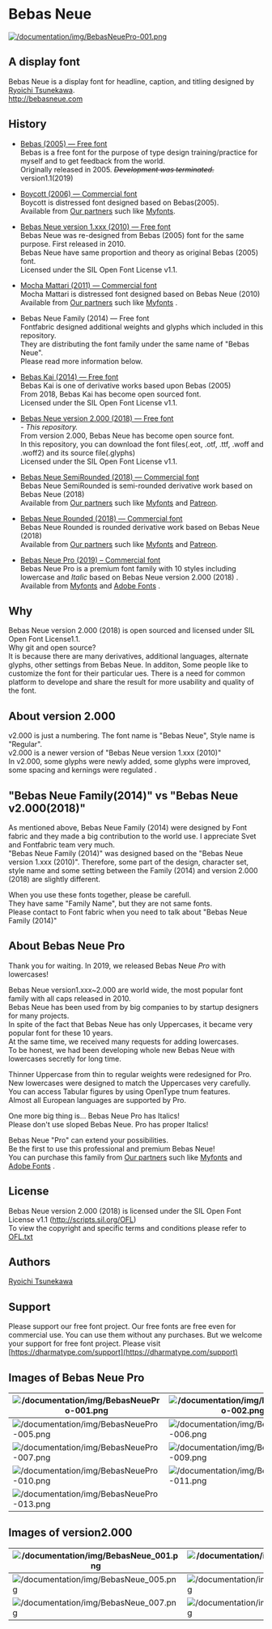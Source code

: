 # Bebas Neue

[![/documentation/img/BebasNeuePro-001.png](/documentation/img/BebasNeue_001.png)](https://www.myfonts.com/fonts/flat-it/bebas-neue-pro/?refby=dharmatype)

## A display font
Bebas Neue is a display font for headline, caption, and titling designed by [Ryoichi Tsunekawa](https://dharmatype.com).   
http://bebasneue.com


## History
* [Bebas (2005) — Free font](https://www.dafont.com/bebas.font)  
Bebas is a free font for the purpose of type design training/practice for myself and to get feedback from the world.  
Originally released in 2005. ~~*Development was terminated.*~~ version1.1(2019)

* [Boycott (2006) — Commercial font](https://www.myfonts.com/fonts/flat-it/boycott/?refby=dharmatype)   
Boycott is distressed font designed based on Bebas(2005).  
Available from [Our partners](https://dharmatype.com/shop) such like [Myfonts](https://www.myfonts.com/fonts/flat-it/boycott/?refby=dharmatype).  

* [Bebas Neue version 1.xxx (2010) — Free font](https://github.com/dharmatype/Bebas-Neue)  
Bebas Neue was re-designed from Bebas (2005) font for the same purpose. First released in 2010.  
Bebas Neue have same proportion and theory as original Bebas (2005) font.  
Licensed under the SIL Open Font License v1.1.  

* [Mocha Mattari (2011) — Commercial font](https://www.myfonts.com/fonts/flat-it/mocha-mattari/?refby=dharmatype)  
Mocha Mattari is distressed font designed based on Bebas Neue (2010)  
Available from [Our partners](https://dharmatype.com/shop) such like [Myfonts](https://www.myfonts.com/fonts/flat-it/mocha-mattari/?refby=dharmatype)  .

* Bebas Neue Family (2014) — Free font  
Fontfabric designed additional weights and glyphs which included in this repository.  
They are distributing the font family under the same name of "Bebas Neue".  
Please read more information below.  

* [Bebas Kai (2014) — Free font](https://github.com/dharmatype/Bebas-Kai)  
Bebas Kai is one of derivative works based upon Bebas (2005)  
From 2018, Bebas Kai has become open sourced font.  
Licensed under the SIL Open Font License v1.1.  

* [Bebas Neue version 2.000 (2018) — Free font](https://github.com/dharmatype/Bebas-Neue)  
*- This repository.*  
From version 2.000, Bebas Neue has become open source font.  
In this repository, you can download the font files(.eot, .otf, .ttf, .woff and .woff2) and its source file(.glyphs)  
Licensed under the SIL Open Font License v1.1.  

* [Bebas Neue SemiRounded (2018) — Commercial font](https://www.myfonts.com/fonts/flat-it/bebas-neue-semi-rounded/?refby=dharmatype)  
Bebas Neue SemiRounded is semi-rounded derivative work based on Bebas Neue (2018)  
Available from [Our partners](https://dharmatype.com/shop) such like [Myfonts](https://www.myfonts.com/fonts/flat-it/bebas-neue-semi-rounded/?refby=dharmatype) and [Patreon](https://www.patreon.com/dharmatype).  

* [Bebas Neue Rounded (2018) — Commercial font](https://www.myfonts.com/fonts/flat-it/bebas-neue-rounded/?refby=dharmatype)  
Bebas Neue Rounded is rounded derivative work based on Bebas Neue (2018)  
Available from [Our partners](https://dharmatype.com/shop) such like [Myfonts](https://www.myfonts.com/fonts/flat-it/bebas-neue-rounded/?refby=dharmatype) and [Patreon](https://www.patreon.com/dharmatype).  

* [Bebas Neue Pro (2019)  – Commercial font](https://www.myfonts.com/fonts/flat-it/bebas-neue-pro/?refby=dharmatype)  
Bebas Neue Pro is a premium font family with 10 styles including lowercase and *Italic* based on Bebas Neue version 2.000 (2018) . Available from [Myfonts](https://www.myfonts.com/fonts/flat-it/bebas-neue-pro/?refby=dharmatype) and [Adobe Fonts](https://fonts.adobe.com/fonts/bebas-neue-pro) .

## Why
Bebas Neue version 2.000 (2018) is open sourced and licensed under SIL Open Font License1.1.  
Why git and open source?  
It is because there are many derivatives, additional languages, alternate glyphs, other settings from Bebas Neue. In additon, Some people like to customize the font for their particular ues.
There is a need for common platform to develope and share the result for more usability and quality of the font.


## About version 2.000
v2.000 is just a numbering. The font name is "Bebas Neue", Style name is "Regular".  
v2.000 is a newer version of "Bebas Neue version 1.xxx (2010)"  
In v2.000, some glyphs were newly added, some glyphs were improved, some spacing and kernings were regulated .   


## "Bebas Neue Family(2014)" vs "Bebas Neue v2.000(2018)"
As mentioned above, Bebas Neue Family (2014) were designed by Font fabric and they made a big contribution to the world use. I appreciate Svet and Fontfabric team very much.  
"Bebas Neue Family (2014)" was designed based on the "Bebas Neue version 1.xxx (2010)". Therefore, some part of the design, character set, style name and some setting between the Family (2014) and version 2.000 (2018) are slightly different.  

When you use these fonts together, please be carefull.  
They have same "Family Name", but they are not same fonts.  
Please contact to Font fabric when you need to talk about "Bebas Neue Family (2014)"

## About Bebas Neue Pro  
Thank you for waiting.
In 2019, we released Bebas Neue *Pro* with lowercases!  

Bebas Neue version1.xxx~2.000 are  world wide, the most popular font family with all caps released in 2010.  
Bebas Neue has been used from by big companies to by startup designers for many projects.  
In spite of the fact that Bebas Neue has only Uppercases, it became very popular font for these 10 years.  
At the same time, we received many requests for adding lowercases.  
To be honest, we had been developing whole new Bebas Neue with lowercases secretly for long time.  

Thinner Uppercase from thin to regular weights were redesigned for Pro.  
New lowercases were designed to match the Uppercases very carefully.  
You can access Tabular figures by using OpenType tnum features.  
Almost all European languages are supported by Pro.  

One more big thing is... Bebas Neue Pro has Italics!  
Please don't use sloped Bebas Neue. Pro has proper Italics!  

Bebas Neue "Pro" can extend your possibilities.   
Be the first to use this professional and premium Bebas Neue!   
You can purchase this family from [Our partners](https://dharmatype.com/shop) such like [Myfonts](https://www.myfonts.com/fonts/flat-it/bebas-neue-pro/?refby=dharmatype) and [Adobe Fonts](https://fonts.adobe.com/fonts/bebas-neue-pro) .   


## License
Bebas Neue version 2.000 (2018)  is licensed under the SIL Open Font License v1.1 (<http://scripts.sil.org/OFL>)  
To view the copyright and specific terms and conditions please refer to [OFL.txt](https://github.com/dharmatype/Bebas-Neue/blob/master/OFL.txt)


## Authors
[Ryoichi Tsunekawa](https://dharmatype.com)  


## Support
Please support our free font project.
Our free fonts are free even for commercial use. You can use them without any purchases.
But we welcome your support for free font project. Please visit [https://dharmatype.com/support](https://dharmatype.com/support)  


## Images of Bebas Neue Pro
![/documentation/img/BebasNeuePro-001.png](/documentation/img/BebasNeuePro-001.png)|![/documentation/img/BebasNeuePro-002.png](/documentation/img/BebasNeuePro-002.png)|![/documentation/img/BebasNeuePro-008.png](/documentation/img/BebasNeuePro-008.png)
----|---- |----
![/documentation/img/BebasNeuePro-005.png](/documentation/img/BebasNeuePro-005.png)|![/documentation/img/BebasNeuePro-006.png](/documentation/img/BebasNeuePro-006.png)|![/documentation/img/BebasNeuePro-003.png](/documentation/img/BebasNeuePro-003.png)
![/documentation/img/BebasNeuePro-007.png](/documentation/img/BebasNeuePro-007.png)|![/documentation/img/BebasNeuePro-009.png](/documentation/img/BebasNeuePro-009.png)|![/documentation/img/BebasNeuePro-004.png](/documentation/img/BebasNeuePro-004.png)
![/documentation/img/BebasNeuePro-010.png](/documentation/img/BebasNeuePro-010.png)|![/documentation/img/BebasNeuePro-011.png](/documentation/img/BebasNeuePro-011.png)|![/documentation/img/BebasNeuePro-012.png](/documentation/img/BebasNeuePro-012.png)
![/documentation/img/BebasNeuePro-013.png](/documentation/img/BebasNeuePro-013.png)||

## Images of version2.000
![/documentation/img/BebasNeue_001.png](/documentation/img/BebasNeue_001.png)|![/documentation/img/BebasNeue_002.png](/documentation/img/BebasNeue_002.png)|![/documentation/img/BebasNeue_008.png](/documentation/img/BebasNeue_008.png)
----|---- |----
![/documentation/img/BebasNeue_005.png](/documentation/img/BebasNeue_005.png)|![/documentation/img/BebasNeue_006.png](/documentation/img/BebasNeue_006.png)|![/documentation/img/BebasNeue_003.png](/documentation/img/BebasNeue_003.png)
![/documentation/img/BebasNeue_007.png](/documentation/img/BebasNeue_007.png)|![/documentation/img/BebasNeue_009.png](/documentation/img/BebasNeue_009.png)|![/documentation/img/BebasNeue_004.png](/documentation/img/BebasNeue_004.png)
